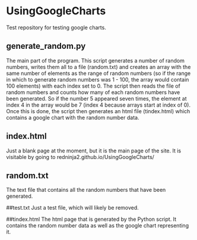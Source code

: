 # UsingGoogleCharts
Test repository for testing google charts.

## generate_random.py
The main part of the program. This script generates 
a number of random numbers, writes them all to a file 
(random.txt) and creates an array with the same number of 
elements as the range of random numbers (so if the range
in which to generate random numbers was 1 - 100, the 
array would contain 100 elements) with each index
set to 0. The script then reads the file of random
numbers and counts how many of each random numbers have
been generated. So if the number 5 appeared seven times, 
the element at index 4 in the array would be 7 (index 4 because 
arrays start at index of 0). 
Once this is done, the script then generates an html file 
(tindex.html) which contains a google chart with the random number data. 


## index.html
Just a blank page at the moment, but it is the main page of the site. It is 
visitable by going to redninja2.github.io/UsingGoogleCharts/

## random.txt
The text file that contains all the random numbers that have been generated. 

##test.txt
Just a test file, which will likely be removed. 

##tindex.html
The html page that is generated by the Python script. It contains the random number data as well as the google chart representing it.
